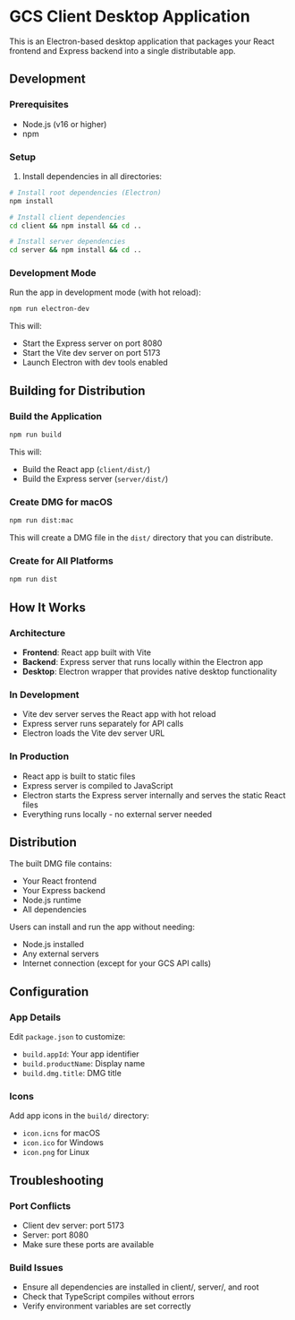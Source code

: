 # GCS Client Desktop Application

This is an Electron-based desktop application that packages your React frontend and Express backend into a single distributable app.

## Development

### Prerequisites
- Node.js (v16 or higher)
- npm

### Setup
1. Install dependencies in all directories:
```bash
# Install root dependencies (Electron)
npm install

# Install client dependencies
cd client && npm install && cd ..

# Install server dependencies  
cd server && npm install && cd ..
```

### Development Mode
Run the app in development mode (with hot reload):
```bash
npm run electron-dev
```

This will:
- Start the Express server on port 8080
- Start the Vite dev server on port 5173
- Launch Electron with dev tools enabled

## Building for Distribution

### Build the Application
```bash
npm run build
```

This will:
- Build the React app (`client/dist/`)
- Build the Express server (`server/dist/`)

### Create DMG for macOS
```bash
npm run dist:mac
```

This will create a DMG file in the `dist/` directory that you can distribute.

### Create for All Platforms
```bash
npm run dist
```

## How It Works

### Architecture
- **Frontend**: React app built with Vite
- **Backend**: Express server that runs locally within the Electron app
- **Desktop**: Electron wrapper that provides native desktop functionality

### In Development
- Vite dev server serves the React app with hot reload
- Express server runs separately for API calls
- Electron loads the Vite dev server URL

### In Production
- React app is built to static files
- Express server is compiled to JavaScript
- Electron starts the Express server internally and serves the static React files
- Everything runs locally - no external server needed

## Distribution

The built DMG file contains:
- Your React frontend
- Your Express backend
- Node.js runtime
- All dependencies

Users can install and run the app without needing:
- Node.js installed
- Any external servers
- Internet connection (except for your GCS API calls)

## Configuration

### App Details
Edit `package.json` to customize:
- `build.appId`: Your app identifier
- `build.productName`: Display name
- `build.dmg.title`: DMG title

### Icons
Add app icons in the `build/` directory:
- `icon.icns` for macOS
- `icon.ico` for Windows
- `icon.png` for Linux

## Troubleshooting

### Port Conflicts
- Client dev server: port 5173
- Server: port 8080
- Make sure these ports are available

### Build Issues
- Ensure all dependencies are installed in client/, server/, and root
- Check that TypeScript compiles without errors
- Verify environment variables are set correctly 